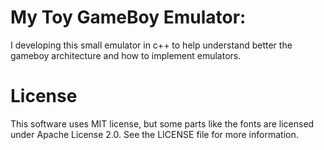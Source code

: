 # My Toy GameBoy Emulator:

I developing this small emulator in c++ to help understand better the gameboy
architecture and how to implement emulators.

# License

This software uses MIT license, but some parts like the fonts are licensed
under Apache License 2.0. See the LICENSE file for more information.
